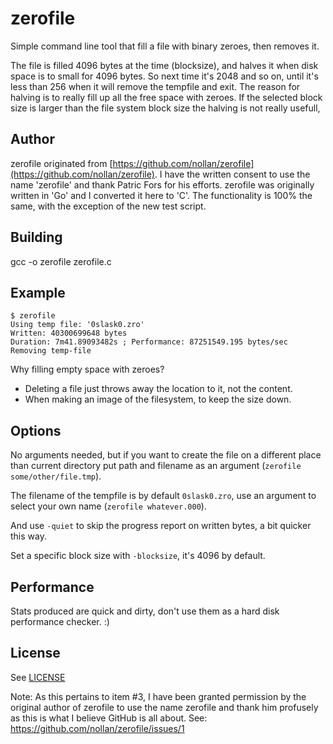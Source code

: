 # zerofile

Simple command line tool that fill a file with binary zeroes, then removes it.

The file is filled 4096 bytes at the time (blocksize), and halves it when disk space is to small for 4096 bytes. So next time it's 2048 and so on, until it's less than 256 when it will remove the tempfile and exit.
The reason for halving is to really fill up all the free space with zeroes. If the selected block size is larger than the file system block size the halving is not really usefull,

## Author
zerofile originated from [https://github.com/nollan/zerofile](https://github.com/nollan/zerofile). I have the written consent to use the name 'zerofile' and thank Patric Fors for his efforts. zerofile was originally written in 'Go' and I converted it here to 'C'. The functionality is 100% the same, with the exception of the new test script.

## Building
gcc -o zerofile zerofile.c

## Example
```
$ zerofile
Using temp file: '0slask0.zro'
Written: 40300699648 bytes
Duration: 7m41.89093482s ; Performance: 87251549.195 bytes/sec
Removing temp-file
```

Why filling empty space with zeroes?

* Deleting a file just throws away the location to it, not the content.
* When making an image of the filesystem, to keep the size down.

## Options

No arguments needed, but if you want to create the file on a different place than current directory put path and filename as an argument (`zerofile some/other/file.tmp`).

The filename of the tempfile is by default `0slask0.zro`, use an argument to select your own name (`zerofile whatever.000`).

And use `-quiet` to skip the progress report on written bytes, a bit quicker this way.

Set a specific block size with `-blocksize`, it's 4096 by default.

## Performance

Stats produced are quick and dirty, don't use them as a hard disk performance checker. :)


## License
See [LICENSE](LICENSE)

Note: As this pertains to item #3, I have been granted permission by the original author of zerofile to use the name zerofile and thank him profusely as this is what I believe GitHub is all about. See: https://github.com/nollan/zerofile/issues/1

